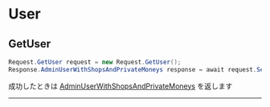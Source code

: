# User

<a name="get-user"></a>
## GetUser

```csharp
Request.GetUser request = new Request.GetUser();
Response.AdminUserWithShopsAndPrivateMoneys response = await request.Send(client);
```






成功したときは
[AdminUserWithShopsAndPrivateMoneys](./responses.md#admin-user-with-shops-and-private-moneys)
を返します



---



